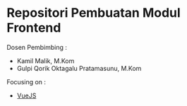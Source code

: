 # Repositori Pembuatan Modul Frontend

Dosen Pembimbing :

- Kamil Malik, M.Kom
- Gulpi Qorik Oktagalu Pratamasunu, M.Kom

Focusing on :

- [VueJS](https://vuejs.org/)
